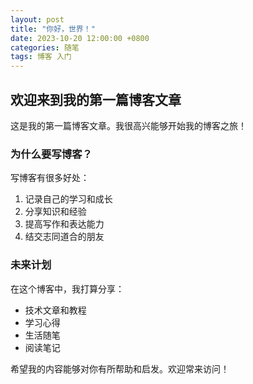 ```yaml
---
layout: post
title: "你好，世界！"
date: 2023-10-20 12:00:00 +0800
categories: 随笔
tags: 博客 入门
---
```


## 欢迎来到我的第一篇博客文章

这是我的第一篇博客文章。我很高兴能够开始我的博客之旅！

### 为什么要写博客？

写博客有很多好处：

1. 记录自己的学习和成长
2. 分享知识和经验
3. 提高写作和表达能力
4. 结交志同道合的朋友

### 未来计划

在这个博客中，我打算分享：

- 技术文章和教程
- 学习心得
- 生活随笔
- 阅读笔记

希望我的内容能够对你有所帮助和启发。欢迎常来访问！ 